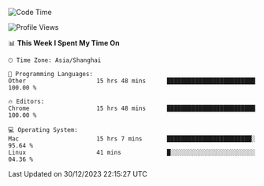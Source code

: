 <!--START_SECTION:waka-->
![Code Time](http://img.shields.io/badge/Code%20Time-1%2C727%20hrs%2049%20mins-blue)

![Profile Views](http://img.shields.io/badge/Profile%20Views-1-blue)

📊 **This Week I Spent My Time On** 

```text
🕑︎ Time Zone: Asia/Shanghai

💬 Programming Languages: 
Other                    15 hrs 48 mins      █████████████████████████   100.00 % 

🔥 Editors: 
Chrome                   15 hrs 48 mins      █████████████████████████   100.00 % 

💻 Operating System: 
Mac                      15 hrs 7 mins       ████████████████████████░   95.64 % 
Linux                    41 mins             █░░░░░░░░░░░░░░░░░░░░░░░░   04.36 % 
```


 Last Updated on 30/12/2023 22:15:27 UTC
<!--END_SECTION:waka-->